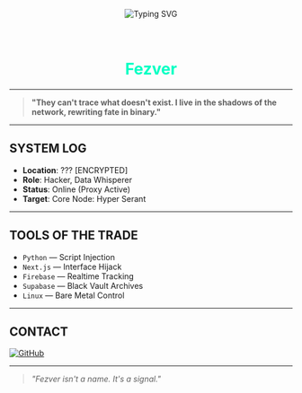 <p align="center">
  <img src="https://readme-typing-svg.demolab.com?font=Fira+Code&weight=500&size=24&pause=1000&color=00FFC3&center=true&vCenter=true&width=435&lines=Fezver;Location%3A+Unknown;Occupation%3A+Hacker;System+Access%3A+Level+007;Initializing+Next+Uplink..." alt="Typing SVG" />
</p>

<h1 align="center">
  <gif src="https://tenor.com/fQ1cClhJeM6.gif" width="120"><br>
  <span style="color:#00ffc3;">Fezver</span>
</h1>

---

> **"They can't trace what doesn't exist. I live in the shadows of the network, rewriting fate in binary."**

---

##  SYSTEM LOG

- **Location**: ??? [ENCRYPTED]
- **Role**: Hacker, Data Whisperer
- **Status**: Online (Proxy Active)
- **Target**: Core Node: Hyper Serant

---

##  TOOLS OF THE TRADE

- `Python` — Script Injection  
- `Next.js` — Interface Hijack  
- `Firebase` — Realtime Tracking  
- `Supabase` — Black Vault Archives  
- `Linux` — Bare Metal Control

---

##  CONTACT

[![GitHub](https://img.shields.io/badge/GitHub-Fezver-00ffc3?style=for-the-badge&logo=github)](https://github.com/Fezver)

---

> *"Fezver isn't a name. It's a signal."*
